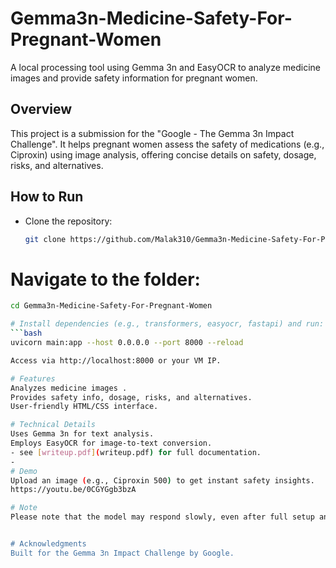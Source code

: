 # Gemma3n-Medicine-Safety-For-Pregnant-Women

A local processing tool using Gemma 3n and EasyOCR to analyze medicine images and provide safety information for pregnant women.

## Overview
This project is a submission for the "Google - The Gemma 3n Impact Challenge". It helps pregnant women assess the safety of medications (e.g., Ciproxin) using image analysis, offering concise details on safety, dosage, risks, and alternatives.

## How to Run
- Clone the repository:
  ```bash
  git clone https://github.com/Malak310/Gemma3n-Medicine-Safety-For-Pregnant-Women.git

 # Navigate to the folder:
   ```bash
  cd Gemma3n-Medicine-Safety-For-Pregnant-Women
  
# Install dependencies (e.g., transformers, easyocr, fastapi) and run:
  ```bash
  uvicorn main:app --host 0.0.0.0 --port 8000 --reload

Access via http://localhost:8000 or your VM IP.

# Features
Analyzes medicine images .
Provides safety info, dosage, risks, and alternatives.
User-friendly HTML/CSS interface.

# Technical Details
Uses Gemma 3n for text analysis.
Employs EasyOCR for image-to-text conversion.
- see [writeup.pdf](writeup.pdf) for full documentation.
- 
# Demo
Upload an image (e.g., Ciproxin 500) to get instant safety insights.
https://youtu.be/0CGYGgb3bzA

# Note
Please note that the model may respond slowly, even after full setup and optimization. This is due to the model's size and processing requirements, which can cause delays during inference.


# Acknowledgments
Built for the Gemma 3n Impact Challenge by Google.
